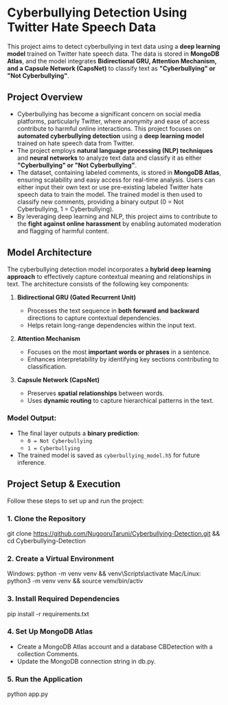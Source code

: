 # **Cyberbullying Detection Using Twitter Hate Speech Data**  

This project aims to detect cyberbullying in text data using a **deep learning model** trained on Twitter hate speech data. The data is stored in **MongoDB Atlas**, and the model integrates **Bidirectional GRU, Attention Mechanism, and a Capsule Network (CapsNet)** to classify text as **"Cyberbullying" or "Not Cyberbullying"**.  


## **Project Overview**  

- Cyberbullying has become a significant concern on social media platforms, particularly Twitter, where anonymity and ease of access contribute to harmful online interactions. This project focuses on **automated cyberbullying detection** using a **deep learning model** trained on hate speech data from Twitter.  
- The project employs **natural language processing (NLP) techniques** and **neural networks** to analyze text data and classify it as either **"Cyberbullying" or "Not Cyberbullying"**.  
- The dataset, containing labeled comments, is stored in **MongoDB Atlas**, ensuring scalability and easy access for real-time analysis. Users can either input their own text or use pre-existing labeled Twitter hate speech data to train the model. The trained model is then used to classify new comments, providing a binary output (0 = Not Cyberbullying, 1 = Cyberbullying).  
- By leveraging deep learning and NLP, this project aims to contribute to the **fight against online harassment** by enabling automated moderation and flagging of harmful content.  


## **Model Architecture**  

The cyberbullying detection model incorporates a **hybrid deep learning approach** to effectively capture contextual meaning and relationships in text. The architecture consists of the following key components:  

1. **Bidirectional GRU (Gated Recurrent Unit)**  
   - Processes the text sequence in **both forward and backward** directions to capture contextual dependencies.  
   - Helps retain long-range dependencies within the input text.  

2. **Attention Mechanism**  
   - Focuses on the most **important words or phrases** in a sentence.  
   - Enhances interpretability by identifying key sections contributing to classification.  

3. **Capsule Network (CapsNet)**  
   - Preserves **spatial relationships** between words.  
   - Uses **dynamic routing** to capture hierarchical patterns in the text.  

### **Model Output:**  
- The final layer outputs a **binary prediction**:  
  - `0 = Not Cyberbullying`  
  - `1 = Cyberbullying`  
- The trained model is saved as `cyberbullying_model.h5` for future inference.  


## **Project Setup & Execution**  

Follow these steps to set up and run the project:  

### **1. Clone the Repository**  

git clone https://github.com/NugooruTaruni/Cyberbullying-Detection.git && cd Cyberbullying-Detection

### **2. Create a Virtual Environment**
Windows: python -m venv venv && venv\Scripts\activate
Mac/Linux: python3 -m venv venv && source venv/bin/activ

### **3. Install Required Dependencies**
pip install -r requirements.txt

### **4. Set Up MongoDB Atlas**
- Create a MongoDB Atlas account and a database CBDetection with a collection Comments.
- Update the MongoDB connection string in db.py.

### **5. Run the Application**
python app.py
